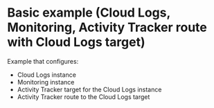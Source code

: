 # Basic example (Cloud Logs, Monitoring, Activity Tracker route with Cloud Logs target)

Example that configures:
- Cloud Logs instance
- Monitoring instance
- Activity Tracker target for the Cloud Logs instance
- Activity Tracker route to the Cloud Logs target
